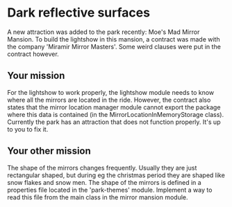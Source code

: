# Dark reflective surfaces

A new attraction was added to the park recently: Moe's Mad Mirror Mansion. 
To build the lightshow in this mansion, a contract was made with the company 'Miramir Mirror Masters'. 
Some weird clauses were put in the contract however. 

## Your mission
For the lightshow to work properly, the lightshow module needs to know where all the mirrors are located in the ride. 
However, the contract also states that the mirror location manager module cannot export the package where this data is contained (in the MirrorLocationInMemoryStorage class). 
Currently the park has an attraction that does not function properly. 
It's up to you to fix it.

## Your other mission
The shape of the mirrors changes frequently. 
Usually they are just rectangular shaped, but during eg the christmas period they are shaped like snow flakes and snow men. 
The shape of the mirrors is defined in a properties file located in the 'park-themes' module. 
Implement a way to read this file from the main class in the mirror mansion module.